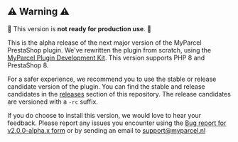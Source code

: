## ⚠ Warning ⚠

🚧 This version is **not ready for production use**. 🚧

This is the alpha release of the next major version of the MyParcel PrestaShop plugin. We've rewritten the plugin from scratch, using the [MyParcel Plugin Development Kit]. This version supports PHP 8 and PrestaShop 8.

For a safer experience, we recommend you to use the stable or release candidate version of the plugin. You can find the stable and release candidates in the [releases] section of this repository. The release candidates are versioned with a `-rc` suffix.

If you do choose to install this version, we would love to hear your feedback. Please report any issues you encounter using the [Bug report for v2.0.0-alpha.x form] or by sending an email to [support@myparcel.nl]

[Bug report for v2.0.0-alpha.x form]: https://github.com/myparcelnl/prestashop/issues/new?labels=alpha&template=ZZ-BUG-REPORT-v2.yml
[MyParcel Plugin Development Kit]: https://developer.myparcel.nl/documentation/52.pdk/
[releases]: https://github.com/myparcelnl/prestashop/releases
[support@myparcel.nl]: mailto:support@myparcel.nl
